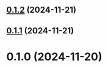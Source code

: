 ## [0.1.2](https://github.com/FAZuH/faz-bot-core/compare/v0.1.1...v0.1.2) (2024-11-21)



## [0.1.1](https://github.com/FAZuH/faz-bot-core/compare/v0.1.0...v0.1.1) (2024-11-21)



# 0.1.0 (2024-11-20)



